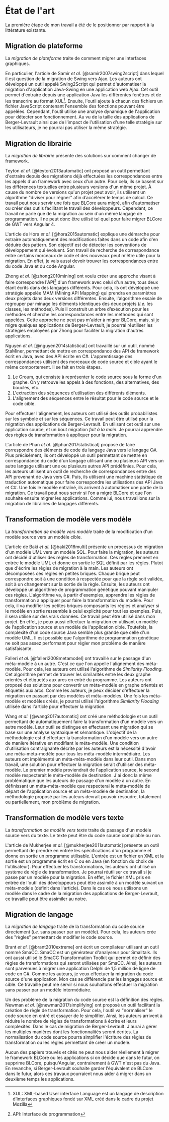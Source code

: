 # État de l'art

La première étape de mon travail a été de le positionner par rapport à la littérature existante.

## Migration de plateforme

La _migration de plateforme_ traite de comment migrer une interfaces graphiques.

En particulier, l'article de Samir *et al.* [@samir2007swing2script] dans lequel il est question de la migration de Swing vers Ajax.
Les auteurs ont développé un outil appelé Swing2Script qui permet d'automatiser
  la migration d'application Java-Swing en une application web Ajax.
Cet outil permet d'extraire depuis une application Java les différentes fenêtres et de
  les transcrire au format XUL[^XUL].
Ensuite, l'outil ajoute à chacun des fichiers un fichier JavaScript contenant l'ensemble des fonctions pouvant être appelées.
Cependant, l'outil utilise une analyse dynamique de l'application pour détecter son fonctionnement.
Au vu de la taille des applications de Berger-Levrault ainsi que de l'impact de l'utilisation d'une telle stratégie sur les utilisateurs,
  je ne pourrai pas utiliser la même stratégie.

## Migration de librairie

La _migration de librairie_ présente des solutions sur comment changer de framework.

Teyton *et al.* [@teyton2013automatic] ont proposé un outil permettant d'extraire depuis des migrations déjà effectuées
  les correspondances entre les appels d'un framework avec ceux d'un autre.
Pour cela, ils se basent sur les différences textuelles entre plusieurs versions d'un même projet.
À cause du nombre de versions qu'un projet peut avoir, ils utilisent un algorithme
  "diviser pour régner" afin d’accélérer le temps de calcul.
Ce travail peut nous servir une fois que BLCore aura migré, afin d'automatiser ou créer des outils
  facilitant le travail des développeurs.
Cependant, ce travail ne parle que de la migration au sein d'un même langage de programmation.
Il ne peut donc être utilisé tel quel pour faire migrer BLCore de GWT vers Angular 4.

L'article de Hora *et al.* [@hora2015automatic] explique une démarche pour extraire
  automatiquement des modifications faites dans un code afin d'en déduire des pattern.
Son objectif est de détecter les conventions de développement qui évoluent.
Son travail de recherche de correspondance entre certains morceaux de code
  et des nouveaux peut m'être utile pour la migration.
En effet, je vais aussi devoir trouver les correspondances entre du code Java
  et du code Angular.

Zhong *et al.* [@zhong2010mining] ont voulu créer une approche visant à faire correspondre
  l'API[^api] d'un framework avec celui d'un autre, tous deux étant écrits dans des langages différents.
Pour cela, ils ont développé une stratégie appelée MAM (Mining API Mapping) qui prendra en
  paramètres deux projets dans deux versions différentes.
Ensuite, l'algorithme essaie de regrouper par minage les éléments identiques des deux projets
  (_i.e._ les classes, les méthodes).
Puis il construit un arbre d’exécution pour les méthodes et cherche les correspondances
  entre les méthodes qui sont appelées.
Cette approche ne peut pas m'aider à migrer BLCore,
  mais, si je migre quelques applications de Berger-Levrault,
  je pourrai réutiliser les stratégies employées par Zhong pour faciliter la migration d'autres applications.

Nguyen *et al.* [@nguyen2014statistical] ont travaillé sur un outil, nommé StaMiner, permettant de mettre en
  correspondance des API de framework écrit en Java, avec des API écrite en C#.
L'apprentissage des correspondances utilisent des morceaux de code source et cible ayant le même comportement.
Il se fait en trois étapes.

1. Le Groum, qui consiste à représenter le code source sous la forme d'un graphe. On y retrouve les appels à des fonctions, des alternatives, des boucles, etc.
2. L'extraction des séquences d'utilisation des différents éléments.
3. L'alignement des séquences entre le résultat pour le code source et le code cible.

Pour effectuer l'alignement, les auteurs ont utilisé des outils probabilistes sur les symbole et sur les séquences.
Ce travail peut être utilisé pour la migration des applications de Berger-Levrault.
En utilisant cet outil sur une application source, et un bout migration *fait à la main*.
Je pourrai apprendre des règles de transformation à appliquer pour la migration.

L'article de Phan *et al.* [@phan2017statistical] propose de faire correspondre des éléments de code du langage Java
  vers le langage C#.
Plus précisément, ils ont développé un outil permettant de mettre en correspondance du code d'un langage utilisant
  une ou plusieurs API vers un autre langage utilisant une ou plusieurs autres API prédéfinies.
Pour cela, les auteurs utilisent un outil de recherche de correspondances entre des API provenant de Java vers C#.
Puis, ils utilisent une machine statistique de traduction automatique pour faire correspondre les utilisations des API Java et C#.
Une fois le modèle entraîné, ils arrivent à automatiser une partie de la migration.
Ce travail peut nous servir si l'on a migré BLCore et que l'on souhaite ensuite migrer les applications.
Comme lui, nous travaillons sur la migration de librairies de langages différents.

## Transformation de modèle vers modèle

La _transformation de modèle vers modèle_ traite de la modification d'un modèle source vers un modèle cible.

L'article de Baki *et al.* [@baki2016multi] présente un processus de migration d'un modèle UML vers un modèle SQL.
Pour faire la migration, les auteurs ont décidé d'utiliser des règles de transformation.
Ces règles prennent en entrée le modèle UML et donne en sortie le SQL définit par les règles.
Plutot que d'écrire les règles de migration à la main.
Les auteurs ont décomposées ces règles en petites briques.
Chaque brique peut correspondre soit à une condition à respectée pour que la règle soit validée, soit à un changement sur la sortie de la règle.
Ensuite, les auteurs ont développé un algorithme de programmation génétique pouvant manipuler ces règles.
L'algorithme va, à partir d'exemples, apprendre les règles de transformation à appliquer pour faire la transformation du modèle.
Pour cela, il va modifier les petites briques composants les règles et analyser si le modèle en sortie ressemble à
  celui explicité pour tout les exemples.
Puis, il sera utilisé sur des vrais données.
Ce travail peut être utilisé dans mon projet.
En effet, je peux aussi effectuer la migration en utilisant un modèle de l'application source et un
  modèle de l'application cible.
Toutefois, la complexité d'un code source Java semble plus grande que celle d'un modèle UML.
Il est possible que l'algorithme de programmation génétique ne soit pas assez performant pour régler mon problème de manière satisfaisante.

Falleri *et al.* [@falleri2008metamodel] ont travaillé sur le passage d'un méta-modèle à un autre.
C'est ce que l'on appelle l'alignement des méta-modèle.
Pour cela, les auteurs ont utilisé l'algorithme de *Similarity Flooding*.
Cet algorithme permet de trouver les similarités entre les deux graphe orientés et étiquetés aux arcs en entré du programme.
Les auteurs ont proposé des solutions pour convertir un méta-modèle en graphe orientés et étiquetés aux arcs.
Comme les auteurs, je peux décider d'effectuer la migration en passant par des modèles et méta-modèles.
Une fois les méta-modèle et modèles créés, je pourrai utilisé l'algorithme *Similarity Flooding* utilisée dans l'article
  pour effectuer la migration.

Wang *et al.* [@wang2017automatic] ont créé une méthodologie et un outil permettant de automatiquement faire la transformation d'un modèle vers un autre modèle.
Leur outil se distingue en effectuant une migration qui se base sur une analyse syntaxique et sémantique.
L'objectif de la méthodologie est d'effectuer la transformation d'un modèle vers un autre de manière itérative en modifiant le méta-modèle.
Une condition d'utilisation contraignante décrite par les auteurs est la nécessité d'avoir
  une méta-méta-modèle pour tous les méta-modèle intermédiaire.
Les auteurs ont implémenté un méta-méta-modèle dans leur outil.
Dans mon travail, une solution pour effectuer la migration serait d'utiliser des méta-modèle.
Le premier modèle proviendrait de l'application source, le second modèle respecterait le méta-modèle de destination.
J'ai donc la même problématique que les auteurs de passage d'un modèle à un autre.
En définissant un méta-méta-modèle que respecterai le méta-modèle de départ de l'application source et un méta-modèle de destination,
  la méthodologie proposé par les auteurs devrait pouvoir résoudre, totalement ou partiellement, mon problème de migration.

## Transformation de modèle vers texte

La _transformation de modèle vers texte_ traite du passage d'un modèle source vers du texte.
Le texte peut être du code source compilable ou non.

L'article de Mukherjee *et al.* [@mukherjee2011automatic] présente un outil permettant de prendre en entrée les spécifications d'un programme et donne en sortie un programme utilisable.
L'entrée est un fichier en XML et la sortie est un programme écrit en C ou en Java (en fonction du choix de l'utilisateur).
Pour effectuer les transformations, les auteurs ont utilisé un système de règle de transformation.
Je pourrai réutiliser ce travail si je passe par un modèle pour la migration.
En effet, le fichier XML pris en entrée de l'outil des développeurs peut être assimilé à un modèle suivant un méta-modèle (définit dans l'article).
Dans le cas où nous utilisons un modèle dans le cadre de la migration des applications de Berger-Levrault, ce travaille peut être assimiler au notre.

## Migration de langage

La *migration de langage* traite de la transformation du code source directement (*i.e.* sans passer par un modèle).
Pour cela, les auteurs crée des "règles" permettant de modifier le code source.

Brant *et al.* [@brant2010extreme] ont écrit un compilateur utilisant un outil nommé SmaCC.
SmaCC est un générateur d'analyseur pour Smalltalk.
Ils ont aussi utilisé le SmaCC Transformation Toolkit qui permet de définir des règles de transformations qui seront utilisées par SmaCC.
Ainsi, les auteurs sont parvenues à migrer une application Delphi de 1,5 million de ligne de code en C#.
Comme les auteurs, je veux effectuer la migration du code source d'une application.
Mon cas se différencie par les langages source et cible.
Ce travaille peut me servir si nous souhaitons effectuer la migration sans passer par un modèle intermédiaire.

Un des problème de la migration du code source est la définition des règles.
Newman *et al.* [@newman2017simplifying] ont proposé un outil facilitant la création de règle de transformation.
Pour cela, l'outil va "normaliser" le code source en entré et essayer de le simplifier.
Ainsi, les auteurs arrivent à réduire le nombre de règles de transformations à écrire et leurs complexités.
Dans le cas de migration de Berger-Levrault.
J'aurai à gérer les multiples manières dont les fonctionnalités seront écrites.
La normalisation du code source pourra simplifier l'écriture des règles de transformation ou
  les règles permettant de créer un modèle.

Aucun des papiers trouvés et cités ne peut nous aider réellement à migrer le framework BLCore ou les applications si on décide que dans le futur, on supprime BLCore, puisqu'Angular, contrairement à GWT n'est pas du Java.
En revanche, si Berger-Levrault souhaite garder l'équivalent de BLCore dans le futur, alors ces travaux pourraient nous aider à migrer dans un deuxième temps les applications.

[^api]: API: Interface de programmation
[^XUL]: XUL: XML-based User interface Language est un langage de description d’interfaces graphiques fondé sur XML créé dans le cadre du projet Mozilla
